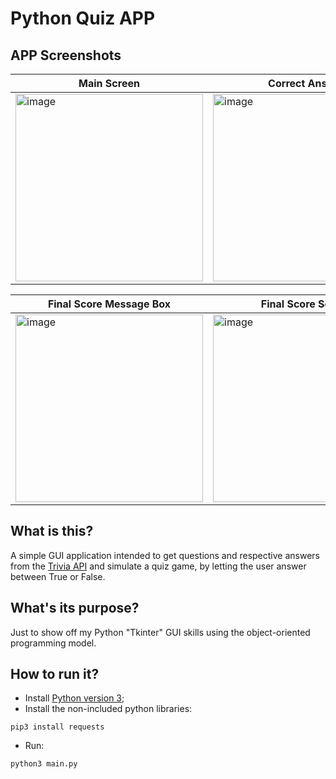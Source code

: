 # Python Quiz APP

## APP Screenshots

| Main Screen   | Correct Answer | Wrong Answer | 
| ------------- | ------------- | ------------- |
| <img width="300" alt="image" src="https://user-images.githubusercontent.com/54741310/195590165-2cb1e8ab-07e8-4a5e-a75a-38323a45c914.png">  | <img width="300" alt="image" src="https://user-images.githubusercontent.com/54741310/195590557-31a80cfa-83da-4f54-b68c-dccce5f6906b.png"> | <img width="300" alt="image" src="https://user-images.githubusercontent.com/54741310/195590863-5ee95946-5c65-4d84-b1d9-fadb1bfac63e.png"> |

| Final Score Message Box | Final Score Screen |
| ------------- | ------------- |
| <img width="300" alt="image" src="https://user-images.githubusercontent.com/54741310/195591270-66ae01f0-bde9-4b98-b69a-0cf1b6c10b7d.png"> | <img width="300" alt="image" src="https://user-images.githubusercontent.com/54741310/195591480-0506a500-2165-43a5-a4d4-2f8820b74355.png"> |

## What is this?

A simple GUI application intended to get questions and respective answers from the [Trivia API](https://the-trivia-api.com) and simulate a quiz game, by letting the user answer between True or False.

## What's its purpose?

Just to show off my Python "Tkinter" GUI skills using the object-oriented programming model.

## How to run it?

- Install [Python version 3](https://www.python.org/downloads);
- Install the non-included python libraries:

```shell
pip3 install requests
```

- Run:

```shell
python3 main.py
```
